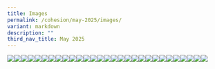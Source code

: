 ```yaml
---
title: Images
permalink: /cohesion/may-2025/images/
variant: markdown
description: ""
third_nav_title: May 2025
---
```

![](/images/Cohesion/May%202025/edm_thumb_3.jpg)![](/images/Cohesion/May%202025/edm_thumb_2.jpg)![](/images/Cohesion/May%202025/edm_thumb_1.gif)![](/images/Cohesion/May%202025/champion_madam_lee.jpg)![](/images/Cohesion/May%202025/champion_edmund.jpg)![](/images/Cohesion/May%202025/artseverywhere_02.jpg)![](/images/Cohesion/May%202025/artseverywhere_01.jpg)![](/images/Cohesion/May%202025/see_lin_yi_01.gif)![](/images/Cohesion/May%202025/quote_rifdec.jpg)![](/images/Cohesion/May%202025/quote_kelvin.jpg)![](/images/Cohesion/May%202025/quote_ezabelle.jpg)![](/images/Cohesion/May%202025/logo_taichi.png)![](/images/Cohesion/May%202025/logo_qigong.png)![](/images/Cohesion/May%202025/logo_dancefit.png)![](/images/Cohesion/May%202025/logo_briskwalk.png)![](/images/Cohesion/May%202025/li_jenfeng_02.jpg)![](/images/Cohesion/May%202025/li_jenfeng_02.gif)![](/images/Cohesion/May%202025/li_jenfeng_01.jpg)![](/images/Cohesion/May%202025/kv_spreading_awareness.jpg)![](/images/Cohesion/May%202025/infographics_10_brain_games.jpg)![](/images/Cohesion/May%202025/infographics_5_tips_to_enjoy.jpg)![](/images/Cohesion/May%202025/infographic_5reasons_awareness.jpg)![](/images/Cohesion/May%202025/hlf_date.jpg)![](/images/Cohesion/May%202025/hlf_4.jpg)![](/images/Cohesion/May%202025/hlf_3.jpg)![](/images/Cohesion/May%202025/hlf_2.jpg)![](/images/Cohesion/May%202025/hlf_1.png)![](/images/Cohesion/May%202025/food_booth.png)![](/images/Cohesion/May%202025/edm_thumb_4.jpg)